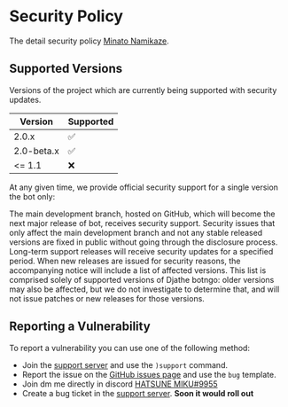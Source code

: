 # Security Policy

The detail security policy [Minato Namikaze](https://github.com/The-4th-Hokage/yondaime-hokage).

## Supported Versions

Versions of the project which are
currently being supported with security updates.

| Version | Supported          |
| ------- | ------------------ |
| 2.0.x   | :white_check_mark: |
| 2.0-beta.x  | :white_check_mark: |
| <= 1.1  | :x:                |


At any given time, we provide official security support for a single version the bot only:


The main development branch, hosted on GitHub, which will become the next major release of bot, receives security support. Security issues that only affect the main development branch and not any stable released versions are fixed in public without going through the disclosure process.
Long-term support releases will receive security updates for a specified period.
When new releases are issued for security reasons, the accompanying notice will include a list of affected versions. This list is comprised solely of supported versions of Djathe botngo: older versions may also be affected, but we do not investigate to determine that, and will not issue patches or new releases for those versions.



## Reporting a Vulnerability

To report a vulnerability you can use one of the following method:
- Join the [support server](https://discord.gg/vfXHwS3nmQ) and use the `)support` command.
- Report the issue on the [GitHub issues page](https://github.com/The-4th-Hokage/yondaime-hokage/issues/new/choose) and use the `bug` template.
- Join dm me directly in discord [HATSUNE MIKU#9955](https://discord.com/users/887549958931247137)
- Create a bug ticket in the [support server](https://discord.gg/vfXHwS3nmQ). **Soon it would roll out**
